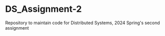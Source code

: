 # DS_Assignment-2
Repository to maintain code for Distributed Systems, 2024 Spring's second assignment
